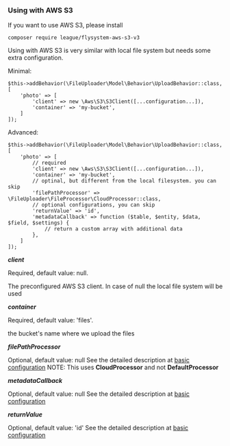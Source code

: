 ### Using with AWS S3

If you want to use AWS S3, please install

```
composer require league/flysystem-aws-s3-v3
```

Using with AWS S3 is very similar with local file system but needs some extra configuration.

Minimal:

```
$this->addBehavior(\FileUploader\Model\Behavior\UploadBehavior::class, [
    'photo' => [
        'client' => new \Aws\S3\S3Client([...configuration...]),
        'container' => 'my-bucket',
    ]
]);
```

Advanced:

```
$this->addBehavior(\FileUploader\Model\Behavior\UploadBehavior::class, [
    'photo' => [
        // required
        'client' => new \Aws\S3\S3Client([...configuration...]),
        'container' => 'my-bucket',
        // optinal, but different from the local filesystem. you can skip
        'filePathProcessor' => \FileUploader\FileProcessor\CloudProcessor::class,
        // optional configurations, you can skip
        'returnValue' => 'id',
        'metadataCallback' => function ($table, $entity, $data, $field, $settings) {
            // return a custom array with additional data
        },
    ]
]);
```

***client***

Required, default value: null.

The preconfigured AWS S3 client. In case of null the local file system will be used

***container***

Required, default value: 'files'.

the bucket's name where we upload the files

***filePathProcessor***

Optional, default value: null
See the detailed description at [basic configuration](docs/01-basic-configuration.md)
NOTE: This uses __CloudProcessor__ and not __DefaultProcessor__

***metadataCallback***

Optional, default value: null
See the detailed description at [basic configuration](docs/01-basic-configuration.md)

***returnValue***

Optional, default value: 'id'
See the detailed description at [basic configuration](docs/01-basic-configuration.md)
